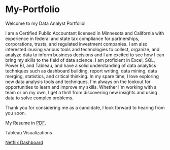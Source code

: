 # My-Portfolio
Welcome to my Data Analyst Portfolio!

I am a Certified Public Accountant licensed in Minnesota and California with experience in federal and state tax compliance for partnerships, corporations, trusts, and regulated investment companies. I am also interested inusing various tools and technologies to collect, organize, and analyze data to inform business decisions and I am excited to see how I can
bring my skills to the field of data science.
I am proficient in Excel, SQL, Power BI, and Tableau, and have a solid understanding of data analytics techniques such as dashboard building, report writing, data mining, data merging, statistics, and critical thinking.
In my spare time, I love exploring new data analysis tools and techniques. I'm always on the lookout for opportunities to learn and improve my skills. Whether I'm working with a team or on my own, I get a thrill from discovering new insights and using data to solve complex problems.

Thank you for considering me as a candidate, I look forward to hearing from you soon.

My Resume in [PDF](https://github.com/Dbui2358/My-Portfolio/blob/main/Dong%20Bui%20Resume%206.28.2023.pdf).

Tableau Visualizations

  [Netflix Dashboard](https://public.tableau.com/app/profile/dong.bui1693/viz/NetflixDashboard_16880131915670/Dashboard2?publish=yes)

